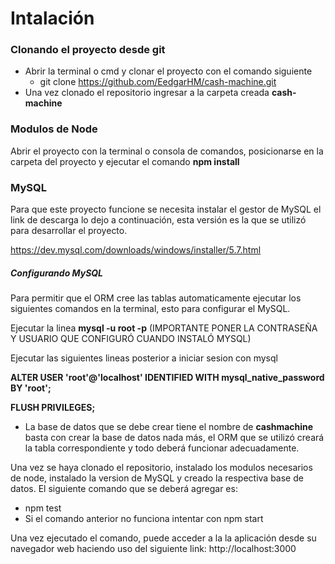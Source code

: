 

# Intalación

### Clonando el proyecto desde git

* Abrir la terminal o cmd y clonar el proyecto con el comando siguiente
  * git clone https://github.com/EedgarHM/cash-machine.git
* Una vez clonado el repositorio ingresar a la carpeta creada **cash-machine**

### Modulos de Node

Abrir el proyecto con la terminal o consola de comandos, posicionarse en la carpeta del proyecto y ejecutar el comando **npm install** 

### MySQL

Para que este proyecto funcione se necesita instalar el gestor de MySQL el link de descarga lo dejo a continuación, esta versión es la que se utilizó para desarrollar el proyecto. 

https://dev.mysql.com/downloads/windows/installer/5.7.html

##### Configurando MySQL

Para permitir que el ORM cree las tablas automaticamente ejecutar los siguientes comandos en la terminal, esto para configurar el MySQL.



Ejecutar la linea **mysql -u root -p**  (IMPORTANTE PONER LA CONTRASEÑA Y USUARIO QUE CONFIGURÓ CUANDO INSTALÓ MYSQL)

Ejecutar las siguientes lineas posterior a iniciar sesion con mysql

**ALTER USER 'root'@'localhost' IDENTIFIED WITH mysql_native_password BY 'root';**

**FLUSH PRIVILEGES;**

* La base de datos que se debe crear tiene el nombre de **cashmachine** basta con crear la base de datos nada más, el ORM que se utilizó creará la tabla correspondiente y todo deberá funcionar adecuadamente.

Una vez se haya clonado el repositorio, instalado los modulos necesarios de node, instalado la version de MySQL y creado la respectiva base de datos. El siguiente comando que se deberá agregar es:

* npm test
* Si el comando anterior no funciona intentar con npm start

Una vez ejecutado el comando, puede acceder a la la aplicación desde su navegador web haciendo uso del siguiente link: http://localhost:3000
